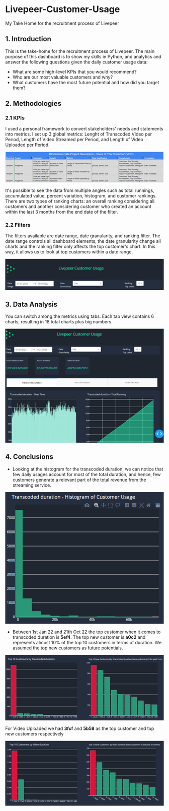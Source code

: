 # Livepeer-Customer-Usage
 My Take Home for the recruitment process of Livepeer

## 1. Introduction

This is the take-home for the recruitment process of Livepeer. The main purpose of this dashboard is to show my skills in Python, and analytics and answer the following questions 
given the daily customer usage data:

* What are some high-level KPIs that you would recommend?
* Who are our most valuable customers and why?
* What customers have the most future potential and how did you target them?

## 2. Methodologies

### 2.1 KPIs

I used a personal framework to convert stakeholders' needs and statements into metrics. I set up 3  global metrics: Lenght of Transcoded Video per Period,  Length of Video Streamed per Period, and Length of Video Uploaded per Period.

![screenshot](screenshots/voc.PNG)

It's possible to see the data from multiple angles such as total runnings, accumulated value, percent variation, histogram, and customer rankings.
There are two types of ranking charts: an overall ranking considering all customers and another considering customer who created an account within the last 3 months from the end date of the filter. 

### 2.2 Filters

The filters available are date range, date granularity, and ranking filter. The date range controls all dashboard elements, the date granularity change all charts and the ranking filter only affects the top customer's chart. In this way, it allows us to look at top customers within a date range.	

![screenshot](screenshots/filter.PNG)

## 3. Data Analysis

You can switch among the metrics using tabs. Each tab view contains 6 charts,  resulting in 18 total charts plus big numbers.

![screenshot](screenshots/dash_img.PNG)

## 4. Conclusions

* Looking at the histogram for the transcoded duration, we can notice that few daily usages account for most of the total duration, and hence, few customers generate a relevant part of the total revenue from the streaming service.

![screenshot](screenshots/hist.PNG)

* Between 1st Jan 22 and 21th Oct 22 the top customer when it comes to transcoded duration is **5ef4**. The top new customer is **a0c2** and represents almost 10% of the top 10 customers in terms of duration. We assumed the top new customers as future potentials.

![screenshot](screenshots/top_trans.PNG)

For Video Uploaded we had **3fcf** and **5b59** as the top customer and top new customers respectively

![screenshot](screenshots/top_video.PNG)


